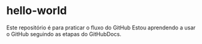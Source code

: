 # hello-world
Este repositório é para praticar o fluxo do GitHub
Estou aprendendo a usar o GitHub seguindo as etapas do GitHubDocs.
